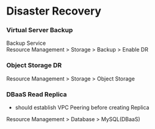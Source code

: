 <h1>Disaster Recovery</h1>

<h3>Virtual Server Backup</h3>
Backup Service <br>
Resource Management > Storage > Backup > 
Enable DR

<h3>Object Storage DR</h3>
Resource Management > Storage > Object Storage 

<h3>DBaaS Read Replica</h3>

 - should establish VPC Peering before creating Replica
   
Resource Management > Database > MySQL(DBaaS)

